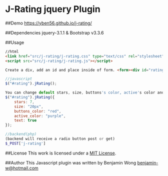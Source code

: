 J-Rating jquery Plugin
==============================

##Demo
https://yben56.github.io/j-rating/

##Dependencies
jquery-3.1.1 & Bootstrap v3.3.6

##Usage

```html
//html
<link href="src/j-rating/j-rating.css" type="text/css" rel="stylesheet" />
<script src="src/j-rating/j-rating.js"></script>

Create a div, add an id and place inside of form. <form><div id="rating"></div></form>
```
```javascript
//javascript
$("#rating").jRating();

You can change default stars, size, buttons's color, active's color and display text
$("#rating").jRating({
	stars: 7,
	size: "20px",
	buttons_color: "red",
	active_color: "purple",
	text: true
});
```

```php
//backend(php)
(backend will receive a radio button post or get)
$_POST['j-rating']
```
##License
This work is licensed under a [MIT License](http://opensource.org/licenses/MIT).

##Author
This Javascript plugin was written by Benjamin Wong benjamin-w@hotmail.com
